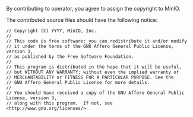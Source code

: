 By contributing to operator, you agree to assign the copyright to MinIO.

The contributed source files should have the following notice:

```
// Copyright (C) YYYY, MinIO, Inc.
//
// This code is free software: you can redistribute it and/or modify
// it under the terms of the GNU Affero General Public License, version 3,
// as published by the Free Software Foundation.
//
// This program is distributed in the hope that it will be useful,
// but WITHOUT ANY WARRANTY; without even the implied warranty of
// MERCHANTABILITY or FITNESS FOR A PARTICULAR PURPOSE. See the
// GNU Affero General Public License for more details.
//
// You should have received a copy of the GNU Affero General Public License, version 3,
// along with this program.  If not, see <http://www.gnu.org/licenses/>
 ```
